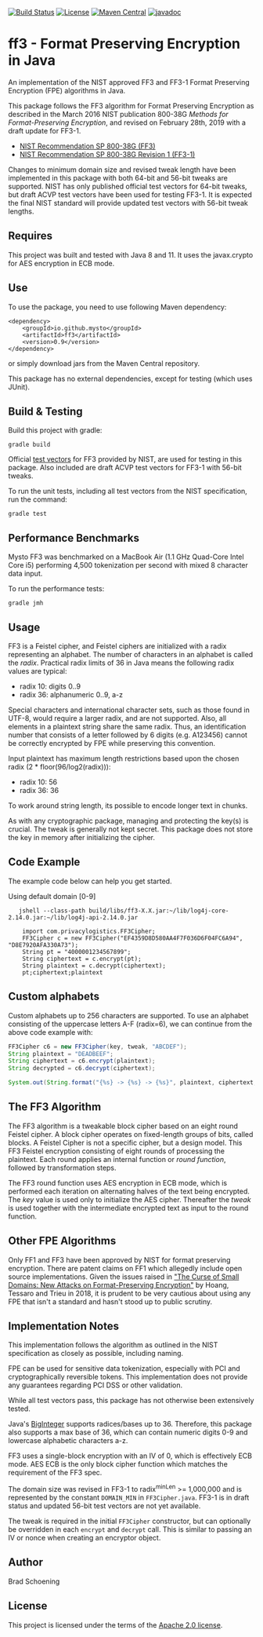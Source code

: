 [![Build Status](https://travis-ci.com/mysto/java-fpe.svg?branch=main)](https://travis-ci.com/mysto/java-fpe)
[![License](https://img.shields.io/badge/License-Apache%202.0-blue.svg)](https://opensource.org/licenses/Apache-2.0)
[![Maven Central](https://maven-badges.herokuapp.com/maven-central/io.github.mysto/ff3/badge.svg)](https://maven-badges.herokuapp.com/maven-central/io.github.mysto/ff3) 
[![javadoc](https://javadoc.io/badge2/io.github.mysto/ff3/javadoc.svg)](https://javadoc.io/doc/io.github.mysto/ff3)

# ff3 - Format Preserving Encryption in Java

An implementation of the NIST approved FF3 and FF3-1 Format Preserving Encryption (FPE) algorithms in Java.

This package follows the FF3 algorithm for Format Preserving Encryption as described in the March 2016 NIST publication 800-38G _Methods for Format-Preserving Encryption_, 
and revised on February 28th, 2019 with a draft update for FF3-1.

* [NIST Recommendation SP 800-38G (FF3)](http://nvlpubs.nist.gov/nistpubs/SpecialPublications/NIST.SP.800-38G.pdf)
* [NIST Recommendation SP 800-38G Revision 1 (FF3-1)](https://nvlpubs.nist.gov/nistpubs/SpecialPublications/NIST.SP.800-38Gr1-draft.pdf)

Changes to minimum domain size and revised tweak length have been implemented in this package with
both 64-bit and 56-bit tweaks are supported. NIST has only published official test vectors for 64-bit tweaks, but draft ACVP test vectors have been used for testing FF3-1. It is expected the final
NIST standard will provide updated test vectors with 56-bit tweak lengths.

## Requires

This project was built and tested with Java 8 and 11.  It uses the javax.crypto for AES encryption in ECB mode.

## Use

To use the package, you need to use following Maven dependency:

```maven
<dependency>
    <groupId>io.github.mysto</groupId>
    <artifactId>ff3</artifactId>
    <version>0.9</version>
</dependency>
```

or simply download jars from the Maven Central repository.

This package has no external dependencies, except for testing (which uses JUnit).

## Build & Testing

Build this project with gradle:

`gradle build`

Official [test vectors](https://csrc.nist.gov/csrc/media/projects/cryptographic-standards-and-guidelines/documents/examples/ff3samples.pdf) for FF3 provided by NIST,
are used for testing in this package. Also included are draft ACVP test vectors for FF3-1 with 56-bit tweaks.

To run the unit tests, including all test vectors from the NIST specification, run the command:

`gradle test`

## Performance Benchmarks

Mysto FF3 was benchmarked on a MacBook Air (1.1 GHz Quad-Core Intel Core i5)
performing 4,500 tokenization per second with mixed 8 character data input.

To run the performance tests:

`gradle jmh`

## Usage

FF3 is a Feistel cipher, and Feistel ciphers are initialized with a radix representing an alphabet. The number of 
characters in an alphabet is called the _radix_.
Practical radix limits of 36 in Java means the following radix values are typical:
* radix 10: digits 0..9
* radix 36: alphanumeric 0..9, a-z

Special characters and international character sets, such as those found in UTF-8, would require a larger radix, and are not supported.
Also, all elements in a plaintext string share the same radix. Thus, an identification number that consists of a letter followed
by 6 digits (e.g. A123456) cannot be correctly encrypted by FPE while preserving this convention.

Input plaintext has maximum length restrictions based upon the chosen radix (2 * floor(96/log2(radix))):
* radix 10: 56
* radix 36: 36

To work around string length, its possible to encode longer text in chunks.

As with any cryptographic package, managing and protecting the key(s) is crucial. The tweak is generally not kept secret.
This package does not store the key in memory after initializing the cipher.

## Code Example

The example code below can help you get started.

Using default domain [0-9]

```jshell
   jshell --class-path build/libs/ff3-X.X.jar:~/lib/log4j-core-2.14.0.jar:~/lib/log4j-api-2.14.0.jar

    import com.privacylogistics.FF3Cipher;
    FF3Cipher c = new FF3Cipher("EF4359D8D580AA4F7F036D6F04FC6A94", "D8E7920AFA330A73");
    String pt = "4000001234567899";
    String ciphertext = c.encrypt(pt);
    String plaintext = c.decrypt(ciphertext);
    pt;ciphertext;plaintext
```

## Custom alphabets

Custom alphabets up to 256 characters are supported. To use an alphabet consisting of the uppercase letters A-F (radix=6), we can continue
from the above code example with:

```java
FF3Cipher c6 = new FF3Cipher(key, tweak, "ABCDEF");
String plaintext = "DEADBEEF";
String ciphertext = c6.encrypt(plaintext);
String decrypted = c6.decrypt(ciphertext);

System.out(String.format("{%s} -> {%s} -> {%s}", plaintext, ciphertext, decrypted);
```


## The FF3 Algorithm

The FF3 algorithm is a tweakable block cipher based on an eight round Feistel cipher. A block cipher operates on fixed-length groups of bits, called blocks. A Feistel Cipher is not a specific cipher,
but a design model.  This FF3 Feistel encryption consisting of eight rounds of processing
the plaintext. Each round applies an internal function or _round function_, followed by transformation steps.

The FF3 round function uses AES encryption in ECB mode, which is performed each iteration 
on alternating halves of the text being encrypted. The *key* value is used only to initialize the AES cipher. Thereafter
the *tweak* is used together with the intermediate encrypted text as input to the round function.

## Other FPE Algorithms

Only FF1 and FF3 have been approved by NIST for format preserving encryption. There are patent claims on FF1 which allegedly include open source implementations. Given the issues raised in ["The Curse of Small Domains: New Attacks on Format-Preserving Encryption"](https://eprint.iacr.org/2018/556.pdf) by Hoang, Tessaro and Trieu in 2018, it is prudent to be very cautious about using any FPE that isn't a standard and hasn't stood up to public scrutiny.

## Implementation Notes

This implementation follows the algorithm as outlined in the NIST specification as closely as possible, including naming.

FPE can be used for sensitive data tokenization, especially with PCI and cryptographically reversible tokens. This implementation does not provide any guarantees regarding PCI DSS or other validation.

While all test vectors pass, this package has not otherwise been extensively tested.

Java's [BigInteger](https://docs.oracle.com/en/java/javase/11/docs/api/java.base/java/math/BigInteger.html) supports radices/bases up to 36. Therefore, this package also supports a max base of 36, which can contain numeric digits 0-9 and lowercase alphabetic characters a-z.

FF3 uses a single-block encryption with an IV of 0, which is effectively ECB mode. AES ECB is the only block cipher function which matches the requirement of the FF3 spec.

The domain size was revised in FF3-1 to radix<sup>minLen</sup> >= 1,000,000 and is represented by the constant `DOMAIN_MIN` in `FF3Cipher.java`. FF3-1 is in draft status and updated 56-bit test vectors are not yet available.

The tweak is required in the initial `FF3Cipher` constructor, but can optionally be overridden in each `encrypt` and `decrypt` call. This is similar to passing an IV or nonce when creating an encryptor object.

## Author

Brad Schoening

## License

This project is licensed under the terms of the [Apache 2.0 license](https://www.apache.org/licenses/LICENSE-2.0).
